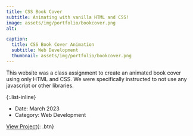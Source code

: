 ```yaml
---
title: CSS Book Cover
subtitle: Animating with vanilla HTML and CSS!
image: assets/img/portfolio/bookcover.png
alt: 

caption:
  title: CSS Book Cover Animation
  subtitle: Web Development
  thumbnail: assets/img/portfolio/bookcover.png
---
```

This website was a class assignment to create an animated book cover
using only HTML and CSS. We were specifically instructed to not use
any javascript or other libraries.



{:.list-inline}
- Date: March 2023
- Category: Web Development

[View Project](https://ckravig.com/477-BookCover/){: .btn}




